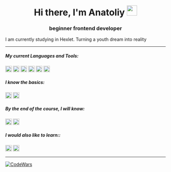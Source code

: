 <h1 align="center">Hi there, I'm Anatoliy
<img src="https://github.com/blackcater/blackcater/raw/main/images/Hi.gif" height="32"/></h1>
<h3 align="center">beginner frontend developer</h3>
<p align="left">I am currently studying in Hexlet. Turning a youth dream into reality</p>

---
<h5 align="left">My current Languages and Tools:</h5>
<div><img src="https://img.shields.io/badge/html5-%23E34F26.svg?style=for-the-badge&logo=html5&logoColor=white" height="20"/> <img src="https://img.shields.io/badge/css3-%231572B6.svg?style=for-the-badge&logo=css3&logoColor=white" height="20"/> <img src="https://img.shields.io/badge/javascript-%23323330.svg?style=for-the-badge&logo=javascript&logoColor=%23F7DF1E" height="20"/> <img src="https://img.shields.io/badge/git-%23F05033.svg?style=for-the-badge&logo=git&logoColor=white" height="20"/> <img src="https://img.shields.io/badge/github-%23121011.svg?style=for-the-badge&logo=github&logoColor=white" height="20"/> <img src="https://img.shields.io/badge/-jest-%23C21325?style=for-the-badge&logo=jest&logoColor=white" height="20"/></div>

<h5 align="left">I know the basics:</h5>
<img src="https://img.shields.io/badge/python-3670A0?style=for-the-badge&logo=python&logoColor=ffdd54" height="20"/> <img src="https://img.shields.io/badge/java-%23ED8B00.svg?style=for-the-badge&logo=openjdk&logoColor=white" height="20"/>

<h5 align="left">By the end of the course, I will know:</h5>
<img src="https://img.shields.io/badge/react-%2320232a.svg?style=for-the-badge&logo=react&logoColor=%2361DAFB" height="20"/> <img src="https://img.shields.io/badge/typescript-%23007ACC.svg?style=for-the-badge&logo=typescript&logoColor=white" height="20"/>

<h5 align="left" margin="">I would also like to learn::</h5>
<img src="https://img.shields.io/badge/node.js-6DA55F?style=for-the-badge&logo=node.js&logoColor=white" height="20"/> <img src="https://img.shields.io/badge/GoLand-0f0f0f?&style=for-the-badge&logo=goland&logoColor=white" height="20"/>

---
[![CodeWars](https://www.codewars.com/users/Migg%20Rabbid/badges/small)](https://www.codewars.com/users/Migg%20Rabbid) 